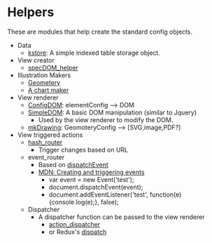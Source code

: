 # Helpers
These are modules that help create the standard config objects.

* Data
  * [kstore](https://github.com/kshowalter/kstore): A simple indexed table storage object.
* View creator
  * [specDOM_helper](https://github.com/kshowalter/specDOM_helper)
* Illustration Makers
  * [Geometery](https://github.com/kshowalter/GeometryAPI)
  * [A chart maker](https://github.com/kshowalter/chart_maker)
* View renderer
  * [ConfigDOM](https://github.com/kshowalter/configdom): elementConfig --> DOM
  * [SimpleDOM](https://github.com/kshowalter/SimpleDOM): A basic DOM manipulation (similar to Jquery)
    * Used by the view renderer to modify the DOM.
  * [mkDrawing](https://github.com/kshowalter/mkDrawing): GeomoteryConfig --> [SVG,image,PDF?]
* View triggered actions
  * [hash_router](https://github.com/kshowalter/hash_router)
    * Trigger changes based on URL
  * event_router
    * Based on [dispatchEvent](https://developer.mozilla.org/en-US/docs/Web/API/EventTarget/dispatchEvent)
    * [MDN: Creating and triggering events](https://developer.mozilla.org/en-US/docs/Web/Guide/Events/Creating_and_triggering_events)
      * var event = new Event('test');
      * document.dispatchEvent(event);
      * document.addEventListener('test', function(e){console.log(e);}, false);
  * Dispatcher
    * A dispatcher function can be passed to the view renderer
      * [action_dispatcher](https://gist.github.com/kshowalter/bc6f66715a7426b7599d5c8d48d72cdc)
      * or Redux's [dispatch](http://devdocs.io/redux/api/store#dispatch)
